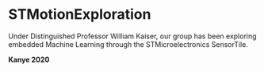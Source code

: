 # STMotionExploration
Under Distinguished Professor William Kaiser, our group has been exploring embedded Machine Learning through the STMicroelectronics SensorTile.

**Kanye 2020**
